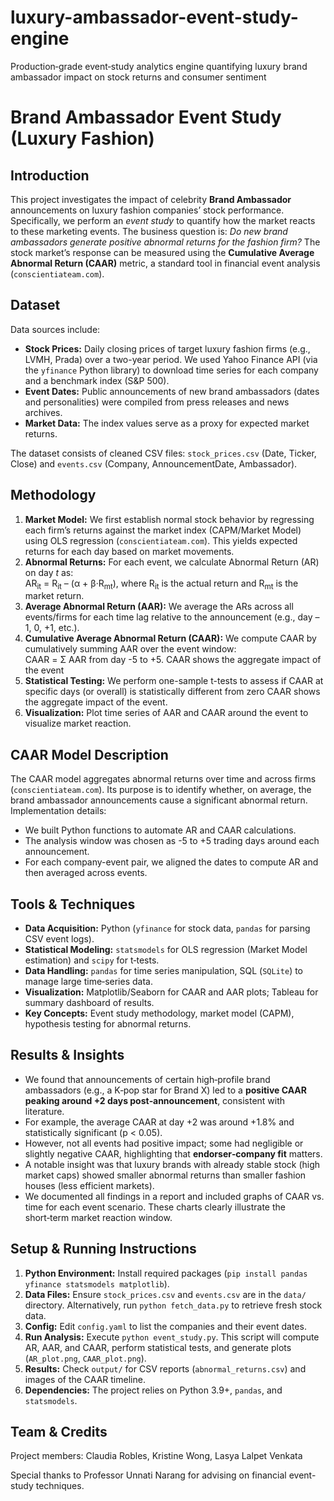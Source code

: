 # luxury-ambassador-event-study-engine
Production‑grade event‑study analytics engine quantifying luxury brand ambassador impact on stock returns and consumer sentiment

# Brand Ambassador Event Study (Luxury Fashion)

## Introduction

This project investigates the impact of celebrity **Brand Ambassador** announcements on luxury fashion companies’ stock performance. Specifically, we perform an *event study* to quantify how the market reacts to these marketing events. The business question is: _Do new brand ambassadors generate positive abnormal returns for the fashion firm?_ The stock market’s response can be measured using the **Cumulative Average Abnormal Return (CAAR)** metric, a standard tool in financial event analysis (`conscientiateam.com`).

## Dataset

Data sources include:

- **Stock Prices:** Daily closing prices of target luxury fashion firms (e.g., LVMH, Prada) over a two-year period. We used Yahoo Finance API (via the `yfinance` Python library) to download time series for each company and a benchmark index (S&P 500).
- **Event Dates:** Public announcements of new brand ambassadors (dates and personalities) were compiled from press releases and news archives.
- **Market Data:** The index values serve as a proxy for expected market returns.

The dataset consists of cleaned CSV files: `stock_prices.csv` (Date, Ticker, Close) and `events.csv` (Company, AnnouncementDate, Ambassador).

## Methodology

1. **Market Model:** We first establish normal stock behavior by regressing each firm’s returns against the market index (CAPM/Market Model) using OLS regression (`conscientiateam.com`). This yields expected returns for each day based on market movements.
2. **Abnormal Returns:** For each event, we calculate Abnormal Return (AR) on day _t_ as:  
AR<sub>it</sub> = R<sub>it</sub> – (α + β·R<sub>mt</sub>),
where R<sub>it</sub> is the actual return and R<sub>mt</sub> is the market return.
3. **Average Abnormal Return (AAR):** We average the ARs across all events/firms for each time lag relative to the announcement (e.g., day –1, 0, +1, etc.).
4. **Cumulative Average Abnormal Return (CAAR):** We compute CAAR by cumulatively summing AAR over the event window:  
CAAR = Σ AAR from day -5 to +5. CAAR shows the aggregate impact of the event
5. **Statistical Testing:** We perform one-sample t-tests to assess if CAAR at specific days (or overall) is statistically different from zero
CAAR shows the aggregate impact of the event.
6. **Visualization:** Plot time series of AAR and CAAR around the event to visualize market reaction.

## CAAR Model Description

The CAAR model aggregates abnormal returns over time and across firms (`conscientiateam.com`). Its purpose is to identify whether, on average, the brand ambassador announcements cause a significant abnormal return. Implementation details:

- We built Python functions to automate AR and CAAR calculations.  
- The analysis window was chosen as -5 to +5 trading days around each announcement.  
- For each company-event pair, we aligned the dates to compute AR and then averaged across events.


## Tools & Techniques

- **Data Acquisition:** Python (`yfinance` for stock data, `pandas` for parsing CSV event logs).  
- **Statistical Modeling:** `statsmodels` for OLS regression (Market Model estimation) and `scipy` for t‑tests.  
- **Data Handling:** `pandas` for time series manipulation, SQL (`SQLite`) to manage large time‑series data.  
- **Visualization:** Matplotlib/Seaborn for CAAR and AAR plots; Tableau for summary dashboard of results.  
- **Key Concepts:** Event study methodology, market model (CAPM), hypothesis testing for abnormal returns.


## Results & Insights

- We found that announcements of certain high‑profile brand ambassadors (e.g., a K‑pop star for Brand X) led to a **positive CAAR peaking around +2 days post‑announcement**, consistent with literature.
-  For example, the average CAAR at day +2 was around +1.8% and statistically significant (p < 0.05).  
- However, not all events had positive impact; some had negligible or slightly negative CAAR, highlighting that **endorser‑company fit** matters.  
- A notable insight was that luxury brands with already stable stock (high market caps) showed smaller abnormal returns than smaller fashion houses (less efficient markets).  
- We documented all findings in a report and included graphs of CAAR vs. time for each event scenario. These charts clearly illustrate the short‑term market reaction window.

## Setup & Running Instructions

1. **Python Environment:** Install required packages (`pip install pandas yfinance statsmodels matplotlib`).  
2. **Data Files:** Ensure `stock_prices.csv` and `events.csv` are in the `data/` directory. Alternatively, run `python fetch_data.py` to retrieve fresh stock data.  
3. **Config:** Edit `config.yaml` to list the companies and their event dates.  
4. **Run Analysis:** Execute `python event_study.py`. This script will compute AR, AAR, and CAAR, perform statistical tests, and generate plots (`AR_plot.png`, `CAAR_plot.png`).  
5. **Results:** Check `output/` for CSV reports (`abnormal_returns.csv`) and images of the CAAR timeline.  
6. **Dependencies:** The project relies on Python 3.9+, `pandas`, and `statsmodels`.

## Team & Credits

Project members: Claudia Robles, Kristine Wong, Lasya Lalpet Venkata

Special thanks to Professor Unnati Narang for advising on financial event-study techniques.
